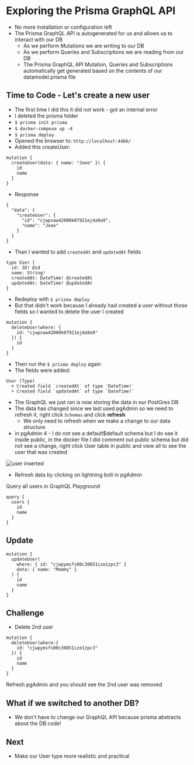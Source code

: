 # Exploring the Prisma GraphQL API
* No more installation or configuration left
* The Prisma GraphQL API is autogenerated for us and allows us to interact with our DB
    - As we perform Mutations we are writing to our DB
    - As we perform Queries and Subscriptions we are reading from our DB
    - The Prisma GraphQL API Mutation, Queries and Subscriptions automatically get generated based on the contents of our datamodel.prisma file

## Time to Code - Let's create a new user
* The first time I did this it did not work - got an internal error
* I deleted the prisma folder
* `$ prisma init prisma`
* `$ docker-compose up -d`
* `$ prisma deploy`
* Opened the browser to: `http://localhost:4466/`
* Added this createUser:

```
mutation {
  createUser(data: { name: "Joee" }) {
    id
    name
  }
}
```

* Response

```
{
  "data": {
    "createUser": {
      "id": "cjwpxaw42000k07921ej4a9a9",
      "name": "Joee"
    }
  }
}
```

* Than I wanted to add `createdAt` and `updatedAt` fields

```
type User {
  id: ID! @id
  name: String!
  createdAt: DateTime! @createdAt
  updatedAt: DateTime! @updatedAt
}
```

* Redeploy with `$ prisma deploy`
* But that didn't work because I already had created a user without those fields so I wanted to delete the user I created

```
mutation {
  deleteUser(where: {
    id: "cjwpxaw42000k07921ej4a9a9"
  }) {
    id
  }
}
```

* Then run the `$ prisma deploy` again
* The fields were added:

```
User (Type)
  + Created field `createdAt` of type `DateTime!`
  + Created field `updatedAt` of type `DateTime!`
```

* The GraphQL we just ran is now storing the data in our PostGres DB
* The data has changed since we last used pgAdmin so we need to refresh it, right click `Schemas` and click **refresh**
    - We only need to refresh when we make a change to our data structure
* in pgAdmin 4 - I do not see a default$default schema but I do see it inside public, in the docker file I did comment out public schema but did not see a change, right click User table in public and view all to see the user that was created

![user inserted](https://i.imgur.com/yiMakFn.png)

* Refresh data by clicking on lightning bolt in pgAdmin

Query all users in GraphQL Playground

```
query {
  users {
    id
    name
  }
}
```

## Update
```
mutation {
  updateUser(
    where: { id: "cjwpymsfs00c30851ize1zpc3" }
    data: { name: "Mommy" }
  ) {
    id
    name
  }
}
```

## Challenge
* Delete 2nd user

```
mutation {
  deleteUser(where:{
    id: "cjwpymsfs00c30851ize1zpc3"
  }) {
    id
    name
  }
}
```

Refresh pgAdmin and you should see the 2nd user was removed

## What if we switched to another DB?
* We don't have to change our GraphQL API because prisma abstracts about the DB code!

## Next
* Make our User type more realistic and practical
